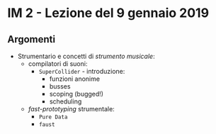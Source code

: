 # IM 2 - Lezione del 9 gennaio 2019

## Argomenti

* Strumentario e concetti di *strumento musicale*:
  * compilatori di suoni:
    * `SuperCollider` - introduzione:
      * funzioni anonime
      * busses
      * scoping (bugged!)
      * scheduling
  * *fast-prototyping* strumentale:
    * `Pure Data`
    * `faust`

